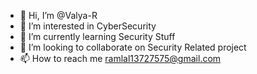 - 👋 Hi, I’m @Valya-R
- 👀 I’m interested in CyberSecurity
- 🌱 I’m currently learning Security Stuff
- 💞️ I’m looking to collaborate on Security Related project 
- 📫 How to reach me ramlal13727575@gmail.com


<!---
Valya-R/Valya-R is a ✨ special ✨ repository because its `README.md` (this file) appears on your GitHub profile.
You can click the Preview link to take a look at your changes.
--->
